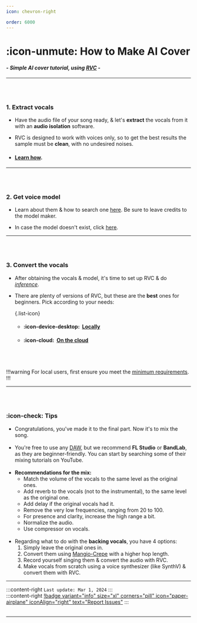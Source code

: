 ```yaml
---
icon: chevron-right

order: 6000
---
```


# :icon-unmute: How to Make AI Cover

#### - *Simple AI cover tutorial, using <u>[RVC](https://docs.ai-hub.wtf/essentials/whats-rvc/)</u>* -

***

###### ‎
### 1. Extract vocals
- Have the audio file of your song ready, & let's **extract** the vocals from it with an **audio isolation** software.

- RVC is designed to work with voices only, so to get the best results the sample must be **clean**, with no undesired noises.

- #### <u>[Learn how](https://docs.ai-hub.wtf/rvc/resources/vocal-isolation/)</u>.
***
###### ‎
### 2. Get voice model
- Learn about them & how to search one <u>[here](https://docs.ai-hub.wtf/essentials/voice-models/)</u>. Be sure to leave credits to the model maker.

- In case the model doesn't exist, click <u>[here](https://docs.ai-hub.wtf/essentials/how-to-make-voice-models/)</u>.
***
###### ‎
### 3. Convert the vocals
- After obtaining the vocals & model, it's time to set up RVC & do <u>[*inference*](https://docs.ai-hub.wtf/extra/glossary/#inference)</u>.

- There are plenty of versions of RVC, but these are the **best** ones for beginners. Pick according to your needs:

    {.list-icon}   
    - #### :icon-device-desktop: ‎ <u>[Locally](https://docs.ai-hub.wtf/rvc/local/mainline/)</u>

    - #### :icon-cloud: ‎ <u>[On the cloud](https://docs.ai-hub.wtf/rvc/cloud/applio-colab/)</u>        
###### ‎
!!!warning
For local users, first ensure you meet the <u>[minimum requirements](https://docs.ai-hub.wtf/essentials/whats-rvc/#what-are-the-requirements-for-rvc-locally/)</u>.
!!!
***
###### ‎
### :icon-check: Tips
- Congratulations, you've made it to the final part. Now it's to mix the song.       
‎   
- You're free to use any <u>[DAW](https://docs.ai-hub.wtf/extra/glossary/#daw)</u>, but we recommend **FL Studio** or **BandLab**, as they are beginner-friendly. You can start by searching some of their mixing tutorials on YouTube.      
‎   
- **Recommendations for the mix:**     
    - Match the volume of the vocals to the same level as the original ones.      
    - Add reverb to the vocals (not to the instrumental), to the same level as the original one.          
    - Add delay if the original vocals had it.        
    - Remove the very low frequencies, ranging from 20 to 100.        
    - For presence and clarity, increase the high range a bit.        
    - Normalize the audio.           
    - Use compressor on vocals.     
‎   
- Regarding what to do with the **backing vocals**, you have 4 options:
    1. Simply leave the original ones in.
    2. Convert them using <u>[Mangio-Crepe](https://docs.ai-hub.wtf/rvc/resources/inference-settings/#mangio-crepe)</u> with a higher hop length.
    3. Record yourself singing them & convert the audio with RVC.
    4. Make vocals from scratch using a voice synthesizer (like SynthV) & convert them with RVC.
***
:::content-right
``Last update: Mar 1, 2024``
:::
‎     
:::content-right
[!badge variant="info" size="xl" corners="pill" icon="paper-airplane" iconAlign="right" text="Report Issues"](https://docs.ai-hub.wtf/rvc/contributions/)
:::     
‎   
***
